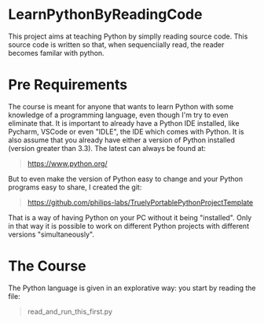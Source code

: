 # LearnPythonByReadingCode
This project aims at teaching Python by simplly reading source code. 
This source code is written so that, when sequenciially read, 
the reader becomes familar with python. 

# Pre Requirements

The course is meant for anyone that wants to learn Python with some knowledge of 
a programming language, even though I'm try to even eliminate that. It is important 
to already have a Python IDE installed, like Pycharm, VSCode or even "IDLE", the 
IDE which comes with Python. It is also assume that you already have either a 
version of Python installed (version greater than 3.3). The latest can always be found 
at:

> https://www.python.org/

But to even make the version of Python easy to change and your Python 
programs easy to share, I created the git:

> https://github.com/philips-labs/TruelyPortablePythonProjectTemplate

That is a way of having Python on your PC without it being "installed". Only in 
that way it is possible to work on different Python projects with different 
versions "simultaneously".

# The Course

The Python language is given in an explorative way: you start by reading the file:

> read_and_run_this_first.py


